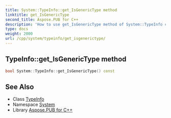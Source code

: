 ```yaml
---
title: System::TypeInfo::get_IsGenericType method
linktitle: get_IsGenericType
second_title: Aspose.PUB for C++
description: 'How to use get_IsGenericType method of System::TypeInfo class in C++.'
type: docs
weight: 2000
url: /cpp/system/typeinfo/get_isgenerictype/
---
```

## TypeInfo::get_IsGenericType method




```cpp
bool System::TypeInfo::get_IsGenericType() const
```

## See Also

* Class [TypeInfo](../)
* Namespace [System](../../)
* Library [Aspose.PUB for C++](../../../)
